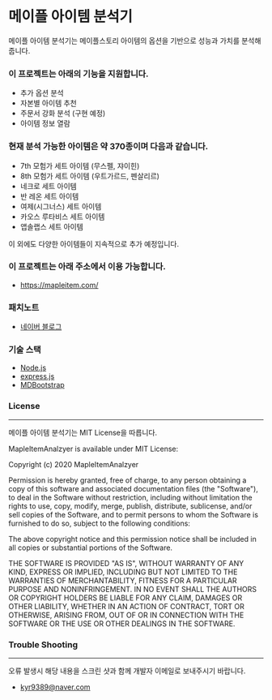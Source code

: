 # 메이플 아이템 분석기

메이플 아이템 분석기는 메이플스토리 아이템의 옵션을 기반으로 성능과 가치를 분석해줍니다.




### 이 프로젝트는 아래의 기능을 지원합니다.

* 추가 옵션 분석
* 자본별 아이템 추천
* 주문서 강화 분석 (구현 예정)
* 아이템 정보 열람



### 현재 분석 가능한 아이템은 약 370종이며 다음과 같습니다.

* 7th 모험가 세트 아이템 (무스펠, 쟈이힌)
* 8th 모험가 세트 아이템 (우트가르드, 펜살리르)
* 네크로 세트 아이템
* 반 레온 세트 아이템
* 여제(시그너스) 세트 아이템
* 카오스 루타비스 세트 아이템
* 앱솔랩스 세트 아이템


이 외에도 다양한 아이템들이 지속적으로 추가 예정입니다.



### 이 프로젝트는 아래 주소에서 이용 가능합니다.

* https://mapleitem.com/


### 패치노트

* [네이버 블로그](https://blog.naver.com/PostList.nhn?blogId=kyr9389&categoryNo=9&from=postList&parentCategoryNo=9)


### 기술 스택

* [Node.js](https://nodejs.org/ko/)
* [express.js](https://expressjs.com/ko/)
* [MDBootstrap](https://mdbootstrap.com/)


### License
-------
메이플 아이템 분석기는 MIT License을 따릅니다.

MapleItemAnalzyer is available under MIT License:

Copyright (c) 2020 MapleItemAnalzyer

Permission is hereby granted, free of charge, to any person obtaining a copy of this software and associated documentation files (the "Software"), to deal in the Software without restriction, including without limitation the rights to use, copy, modify, merge, publish, distribute, sublicense, and/or sell copies of the Software, and to permit persons to whom the Software is furnished to do so, subject to the following conditions:

The above copyright notice and this permission notice shall be included in all copies or substantial portions of the Software.

THE SOFTWARE IS PROVIDED "AS IS", WITHOUT WARRANTY OF ANY KIND, EXPRESS OR IMPLIED, INCLUDING BUT NOT LIMITED TO THE WARRANTIES OF MERCHANTABILITY, FITNESS FOR A PARTICULAR PURPOSE AND NONINFRINGEMENT. IN NO EVENT SHALL THE AUTHORS OR COPYRIGHT HOLDERS BE LIABLE FOR ANY CLAIM, DAMAGES OR OTHER LIABILITY, WHETHER IN AN ACTION OF CONTRACT, TORT OR OTHERWISE, ARISING FROM, OUT OF OR IN CONNECTION WITH THE SOFTWARE OR THE USE OR OTHER DEALINGS IN THE SOFTWARE.

### Trouble Shooting
-------
오류 발생시 해당 내용을 스크린 샷과 함께 개발자 이메일로 보내주시기 바랍니다.
* kyr9389@naver.com